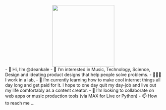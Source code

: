 <div id="header" align="center">
  <img src="https://media.giphy.com/media/UGrpkMXipFWQ06IHIM/giphy.gif" width="200"/>
</div>
- 👋 Hi, I’m @deankale
- 👀 I’m interested in Music, Technology, Science, Design and ideating product designs that help people solve problems.
- 👨🏽‍🔬 I work in a lab, 
- 🌱 I’m currently learning how to make cool internet things all day long and get paid for it. I hope to one day quit my day-job and live out my life comfortably as a content creator.
- 💞️ I’m looking to collaborate on web apps or music production tools (via MAX for Live or Python)
- 📫 How to reach me ...

<!---
deankale/deankale is a ✨ special ✨ repository because its `README.md` (this file) appears on your GitHub profile.
You can click the Preview link to take a look at your changes.
--->
